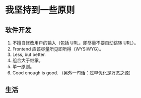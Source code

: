 # 我坚持到一些原则

## 软件开发

1. 不擅自修改用户的输入（包括 URL，即尽量不要自动跳转 URL）。
2. Frontend 应该尽量所见即所得（WYSIWYG）。
3. Less, but better.
4. 组合大于继承。
5. 单一原则。
6. Good enough is good. （另外一句话：过早优化是万恶之源）

## 生活